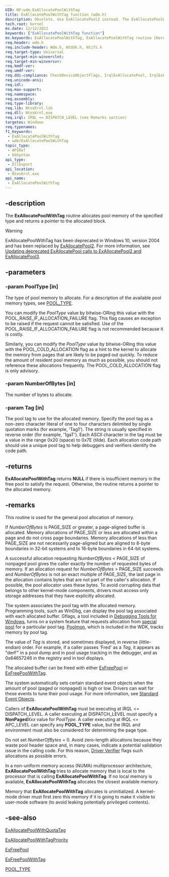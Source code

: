 ```yaml
---
UID: NF:wdm.ExAllocatePoolWithTag
title: ExAllocatePoolWithTag function (wdm.h)
description: Obsolete. Use ExAllocatePool2 instead. The ExAllocatePoolWithTag routine allocates pool memory of the specified type and returns a pointer to the allocated block.
tech.root: kernel
ms.date: 12/12/2022
keywords: ["ExAllocatePoolWithTag function"]
ms.keywords: ExAllocatePoolWithTag, ExAllocatePoolWithTag routine [Kernel-Mode Driver Architecture], k102_13ab2d7e-dd96-4474-bf27-59ee9b7d84d6.xml, kernel.exallocatepoolwithtag, wdm/ExAllocatePoolWithTag
req.header: wdm.h
req.include-header: Wdm.h, Ntddk.h, Ntifs.h
req.target-type: Universal
req.target-min-winverclnt:
req.target-min-winversvr: 
req.kmdf-ver: 
req.umdf-ver: 
req.ddi-compliance: CheckDeviceObjectFlags, IrqlExAllocatePool, IrqlExFree1, PowerDownAllocate, PowerUpFail, HwStorPortProhibitedDDIs, SpNoWait, StorPortStartIo
req.unicode-ansi: 
req.idl: 
req.max-support: 
req.namespace: 
req.assembly: 
req.type-library: 
req.lib: NtosKrnl.lib
req.dll: NtosKrnl.exe
req.irql: IRQL <= DISPATCH_LEVEL (see Remarks section)
targetos: Windows
req.typenames: 
f1_keywords:
 - ExAllocatePoolWithTag
 - wdm/ExAllocatePoolWithTag
topic_type:
 - APIRef
 - kbSyntax
api_type:
 - DllExport
api_location:
 - NtosKrnl.exe
api_name:
 - ExAllocatePoolWithTag
---
```


## -description

The **ExAllocatePoolWithTag** routine allocates pool memory of the specified type and returns a pointer to the allocated block.

>[!WARNING]
> ExAllocatePoolWithTag has been deprecated in Windows 10, version 2004 and has been replaced by [ExAllocatePool2](nf-wdm-exallocatepool2.md). For more information, see [Updating deprecated ExAllocatePool calls to ExAllocatePool2 and ExAllocatePool3](/windows-hardware/drivers/kernel/updating-deprecated-exallocatepool-calls).

## -parameters

### -param PoolType [in]

The type of pool memory to allocate. For a description of the available pool memory types, see [POOL_TYPE](./ne-wdm-_pool_type.md).

You can modify the *PoolType* value by bitwise-ORing this value with the POOL_RAISE_IF_ALLOCATION_FAILURE flag. This flag causes an exception to be raised if the request cannot be satisfied. Use of the POOL_RAISE_IF_ALLOCATION_FAILURE flag is not recommended because it is costly.

Similarly, you can modify the *PoolType* value by bitwise-ORing this value with the POOL_COLD_ALLOCATION flag as a hint to the kernel to allocate the memory from pages that are likely to be paged out quickly. To reduce the amount of resident pool memory as much as possible, you should not reference these allocations frequently. The POOL_COLD_ALLOCATION flag is only advisory.

### -param NumberOfBytes [in]

The number of bytes to allocate.

### -param Tag [in]

The pool tag to use for the allocated memory. Specify the pool tag as a non-zero character literal of one to four characters delimited by single quotation marks (for example, 'Tag1'). The string is usually specified in reverse order (for example, '1gaT'). Each ASCII character in the tag must be a value in the range 0x20 (space) to 0x7E (tilde). Each allocation code path should use a unique pool tag to help debuggers and verifiers identify the code path.

## -returns

**ExAllocatePoolWithTag** returns **NULL** if there is insufficient memory in the free pool to satisfy the request. Otherwise, the routine returns a pointer to the allocated memory.

## -remarks

This routine is used for the general pool allocation of memory.

If *NumberOfBytes* is PAGE_SIZE or greater, a page-aligned buffer is allocated. Memory allocations of PAGE_SIZE or less are allocated within a page and do not cross page boundaries. Memory allocations of less than PAGE_SIZE are not necessarily page-aligned but are aligned to 8-byte boundaries in 32-bit systems and to 16-byte boundaries in 64-bit systems.

A successful allocation requesting *NumberOfBytes* < PAGE_SIZE of nonpaged pool gives the caller exactly the number of requested bytes of memory. If an allocation request for *NumberOfBytes* > PAGE_SIZE succeeds and *NumberOfBytes* is not an exact multiple of PAGE_SIZE, the last page in the allocation contains bytes that are not part of the caller's allocation. If possible, the pool allocator uses these bytes. To avoid corrupting data that belongs to other kernel-mode components, drivers must access only storage addresses that they have explicitly allocated.

The system associates the pool tag with the allocated memory. Programming tools, such as WinDbg, can display the pool tag associated with each allocated buffer. Gflags, a tool included in [Debugging Tools for Windows](/windows-hardware/drivers/debugger/index), turns on a system feature that requests allocation from [special pool](/windows-hardware/drivers/devtest/special-pool) for a particular pool tag. [Poolmon](/windows-hardware/drivers/devtest/poolmon), which is included in the WDK, tracks memory by pool tag.

The value of *Tag* is stored, and sometimes displayed, in reverse (little-endian) order. For example, if a caller passes 'Fred' as a *Tag*, it appears as "derF" in a pool dump and in pool usage tracking in the debugger, and as 0x64657246 in the registry and in tool displays.

The allocated buffer can be freed with either [ExFreePool](../ntddk/nf-ntddk-exfreepool.md) or [ExFreePoolWithTag](./nf-wdm-exfreepoolwithtag.md).

The system automatically sets certain standard event objects when the amount of pool (paged or nonpaged) is high or low. Drivers can wait for these events to tune their pool usage. For more information, see [Standard Event Objects](/windows-hardware/drivers/kernel/standard-event-objects).

Callers of **ExAllocatePoolWithTag** must be executing at IRQL <= DISPATCH_LEVEL. A caller executing at DISPATCH_LEVEL must specify a **NonPaged***Xxx* value for *PoolType*. A caller executing at IRQL <= APC_LEVEL can specify any **POOL_TYPE** value, but the IRQL and environment must also be considered for determining the page type.

Do not set *NumberOfBytes* = 0. Avoid zero-length allocations because they waste pool header space and, in many cases, indicate a potential validation issue in the calling code. For this reason, [Driver Verifier](/windows-hardware/drivers/what-s-new-in-driver-development) flags such allocations as possible errors.

In a non-uniform memory access (NUMA) multiprocessor architecture, **ExAllocatePoolWithTag** tries to allocate memory that is local to the processor that is calling **ExAllocatePoolWithTag**. If no local memory is available, **ExAllocatePoolWithTag** allocates the closest available memory.

Memory that **ExAllocatePoolWithTag** allocates is uninitialized. A kernel-mode driver must first zero this memory if it is going to make it visible to user-mode software (to avoid leaking potentially privileged contents).

## -see-also

[ExAllocatePoolWithQuotaTag](./nf-wdm-exallocatepoolwithquotatag.md)

[ExAllocatePoolWithTagPriority](./nf-wdm-exallocatepoolwithtagpriority.md)

[ExFreePool](../ntddk/nf-ntddk-exfreepool.md)

[ExFreePoolWithTag](./nf-wdm-exfreepoolwithtag.md)

[POOL_TYPE](./ne-wdm-_pool_type.md)